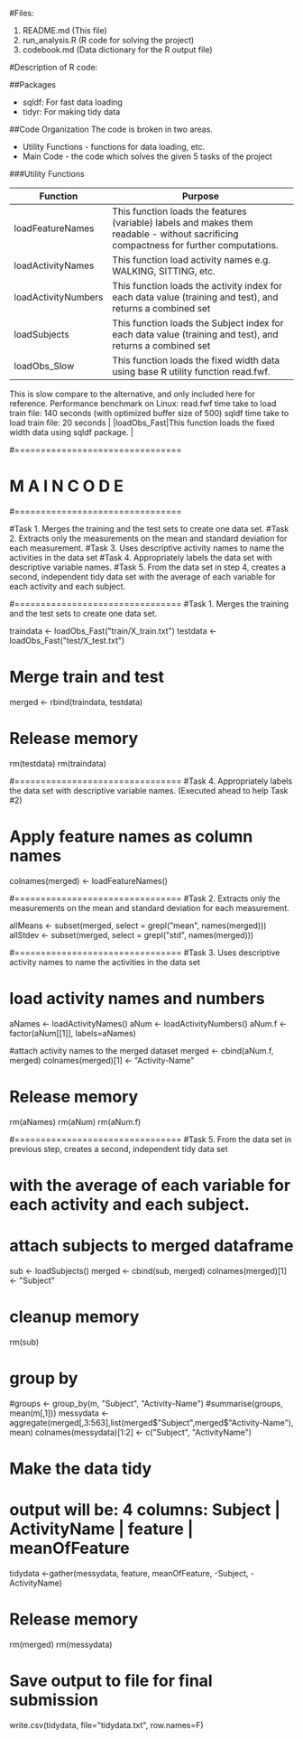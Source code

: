 #Files:
1. README.md (This file)
2. run_analysis.R (R code for solving the project)
3. codebook.md (Data dictionary for the R output file)

#Description of R code:

##Packages
* sqldf: For fast data loading
* tidyr: For making tidy data

##Code Organization
The code is broken in two areas. 
* Utility Functions - functions for data loading, etc.
* Main Code - the code which solves the given 5 tasks of the project
 

###Utility Functions

|Function|Purpose|
|--------|-------|
|loadFeatureNames|This function loads the features (variable) labels and makes them readable - without sacrificing compactness for further computations.|
|loadActivityNames|This function load activity names e.g. WALKING, SITTING, etc.|
|loadActivityNumbers|This function loads the activity index for each data value (training and test), and returns a combined set|
|loadSubjects|This function loads the Subject index for each data value (training and test), and returns a combined set|
|loadObs_Slow|This function loads the fixed width data using base R utility function read.fwf. 
This is slow compare to the alternative, and only included here for reference.
Performance benchmark on Linux: 
   read.fwf    time take to load train file: 140 seconds (with optimized buffer size of 500)
   sqldf       time take to load train file: 20 seconds
|
|loadObs_Fast|This function loads the fixed width data using sqldf package. |



#================================
#     M A I N   C O D E 
#================================

#Task 1. Merges the training and the test sets to create one data set.
#Task 2. Extracts only the measurements on the mean and standard deviation for each measurement.
#Task 3. Uses descriptive activity names to name the activities in the data set
#Task 4. Appropriately labels the data set with descriptive variable names.
#Task 5. From the data set in step 4, creates a second, independent tidy data set with the average of each variable for each activity and each subject.

#================================
#Task 1. Merges the training and the test sets to create one data set.

  traindata <- loadObs_Fast("train/X_train.txt")
  testdata <- loadObs_Fast("test/X_test.txt")

  # Merge train and test
  merged <- rbind(traindata, testdata)

  # Release memory
  rm(testdata)
  rm(traindata)


#================================
#Task 4. Appropriately labels the data set with descriptive variable names. (Executed ahead to help Task #2)

  # Apply feature names as column names
  colnames(merged) <- loadFeatureNames()


#================================
#Task 2. Extracts only the measurements on the mean and standard deviation for each measurement.

  allMeans <- subset(merged, select = grepl("mean", names(merged)))
  allStdev <- subset(merged, select = grepl("std", names(merged))) 


#================================
#Task 3. Uses descriptive activity names to name the activities in the data set
  
  # load activity names and numbers
  aNames <- loadActivityNames()
  aNum <- loadActivityNumbers()
  aNum.f <- factor(aNum[[1]], labels=aNames)
  
  #attach activity names to the merged dataset
  merged <- cbind(aNum.f, merged)
  colnames(merged)[1] <- "Activity-Name"

  # Release memory
  rm(aNames)
  rm(aNum)
  rm(aNum.f)

#================================
#Task 5. From the data set in previous step, creates a second, independent tidy data set 
#         with the average of each variable for each activity and each subject.

  # attach subjects to merged dataframe
  sub <- loadSubjects()
  merged <- cbind(sub, merged)
  colnames(merged)[1] <- "Subject"

  # cleanup memory
  rm(sub)

  # group by
  #groups <- group_by(m, "Subject", "Activity-Name")
  #summarise(groups, mean(m[,1]))
  messydata <- aggregate(merged[,3:563],list(merged$"Subject",merged$"Activity-Name"), mean)
  colnames(messydata)[1:2] <- c("Subject", "ActivityName")
    
  # Make the data tidy
  # output will be: 4 columns: Subject | ActivityName  | feature | meanOfFeature
  tidydata <-gather(messydata, feature, meanOfFeature, -Subject, -ActivityName)

  # Release memory
  rm(merged)
  rm(messydata)

  # Save output to file for final submission
  write.csv(tidydata, file="tidydata.txt", row.names=F)
